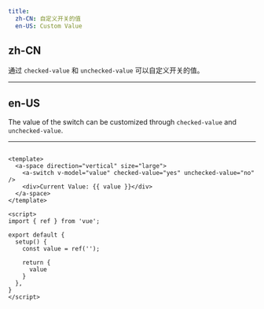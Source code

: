 ```yaml
title:
  zh-CN: 自定义开关的值
  en-US: Custom Value
```

## zh-CN

通过 `checked-value` 和 `unchecked-value` 可以自定义开关的值。

---

## en-US

The value of the switch can be customized through `checked-value` and `unchecked-value`.

---

```vue

<template>
  <a-space direction="vertical" size="large">
    <a-switch v-model="value" checked-value="yes" unchecked-value="no" />
    <div>Current Value: {{ value }}</div>
  </a-space>
</template>

<script>
import { ref } from 'vue';

export default {
  setup() {
    const value = ref('');

    return {
      value
    }
  },
}
</script>
```
